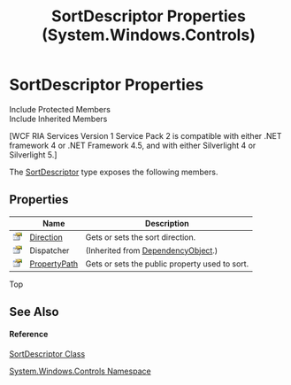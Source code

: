 ﻿---
title: SortDescriptor Properties (System.Windows.Controls)
TOCTitle: SortDescriptor Properties
ms:assetid: Properties.T:System.Windows.Controls.SortDescriptor
ms:mtpsurl: https://msdn.microsoft.com/en-us/library/system.windows.controls.sortdescriptor_properties(v=VS.91)
ms:contentKeyID: 28755450
ms.date: 01/27/2012
mtps_version: v=VS.91
---

# SortDescriptor Properties

Include Protected Members  
Include Inherited Members  

\[WCF RIA Services Version 1 Service Pack 2 is compatible with either .NET framework 4 or .NET Framework 4.5, and with either Silverlight 4 or Silverlight 5.\]

The [SortDescriptor](ff423258\(v=vs.91\).md) type exposes the following members.

## Properties

<table>
<thead>
<tr class="header">
<th> </th>
<th>Name</th>
<th>Description</th>
</tr>
</thead>
<tbody>
<tr class="odd">
<td><img src="images\Ff422600.pubproperty(en-us,VS.91).gif" title="Public property" alt="Public property" /></td>
<td><a href="ff423011(v=vs.91).md">Direction</a></td>
<td>Gets or sets the sort direction.</td>
</tr>
<tr class="even">
<td><img src="images\Ff422600.pubproperty(en-us,VS.91).gif" title="Public property" alt="Public property" /></td>
<td>Dispatcher</td>
<td>(Inherited from <a href="https://msdn.microsoft.com/en-us/library/ms589309">DependencyObject</a>.)</td>
</tr>
<tr class="odd">
<td><img src="images\Ff422600.pubproperty(en-us,VS.91).gif" title="Public property" alt="Public property" /></td>
<td><a href="ff422047(v=vs.91).md">PropertyPath</a></td>
<td>Gets or sets the public property used to sort.</td>
</tr>
</tbody>
</table>

Top

## See Also

#### Reference

[SortDescriptor Class](ff423258\(v=vs.91\).md)

[System.Windows.Controls Namespace](ms590941\(v=vs.91\).md)

